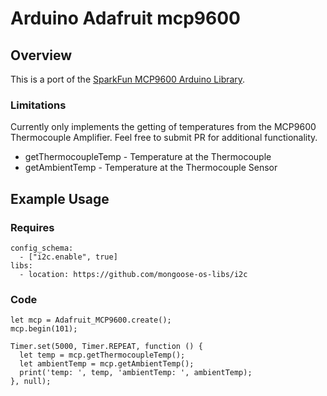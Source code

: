 # Arduino Adafruit mcp9600

## Overview

This is a port of the [SparkFun MCP9600 Arduino Library](https://github.com/sparkfun/SparkFun_MCP9600_Arduino_Library).

### Limitations

Currently only implements the getting of temperatures from the MCP9600 Thermocouple Amplifier. Feel free to submit PR for additional functionality.

- getThermocoupleTemp - Temperature at the Thermocouple
- getAmbientTemp - Temperature at the Thermocouple Sensor

## Example Usage

### Requires

```
config_schema:
  - ["i2c.enable", true]
libs:
  - location: https://github.com/mongoose-os-libs/i2c
```

### Code

```
let mcp = Adafruit_MCP9600.create();
mcp.begin(101);

Timer.set(5000, Timer.REPEAT, function () {  
  let temp = mcp.getThermocoupleTemp();
  let ambientTemp = mcp.getAmbientTemp();
  print('temp: ', temp, 'ambientTemp: ', ambientTemp);
}, null);
```
